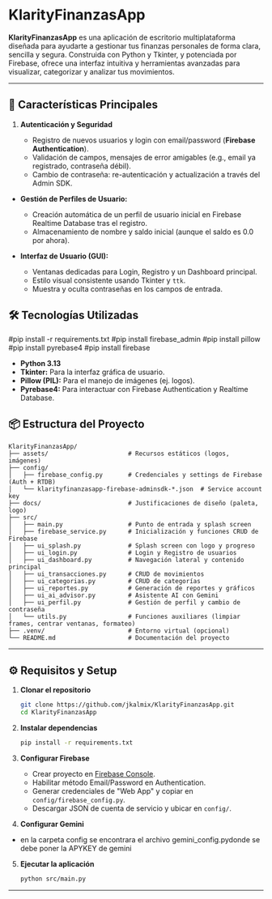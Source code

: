 # KlarityFinanzasApp

**KlarityFinanzasApp** es una aplicación de escritorio multiplataforma diseñada para ayudarte a gestionar tus finanzas personales de forma clara, sencilla y segura. Construida con Python y Tkinter, y potenciada por Firebase, ofrece una interfaz intuitiva y herramientas avanzadas para visualizar, categorizar y analizar tus movimientos.

---

## 🚀 Características Principales

1. **Autenticación y Seguridad**

   * Registro de nuevos usuarios y login con email/password (**Firebase Authentication**).
   * Validación de campos, mensajes de error amigables (e.g., email ya registrado, contraseña débil).
   * Cambio de contraseña: re-autenticación y actualización a través del Admin SDK.

* **Gestión de Perfiles de Usuario:**
    * Creación automática de un perfil de usuario inicial en Firebase Realtime Database tras el registro.
    * Almacenamiento de nombre y saldo inicial (aunque el saldo es 0.0 por ahora).

* **Interfaz de Usuario (GUI):**
    * Ventanas dedicadas para Login, Registro y un Dashboard principal.
    * Estilo visual consistente usando Tkinter y `ttk`.
    * Muestra y oculta contraseñas en los campos de entrada.

## 🛠️ Tecnologías Utilizadas
#pip install -r requirements.txt
#pip install firebase_admin
#pip install pillow
#pip install pyrebase4
#pip install firebase
* **Python 3.13**
* **Tkinter:** Para la interfaz gráfica de usuario.
* **Pillow (PIL):** Para el manejo de imágenes (ej. logos).
* **Pyrebase4:** Para interactuar con Firebase Authentication y Realtime Database.

## 📦 Estructura del Proyecto

```
KlarityFinanzasApp/
├── assets/                      # Recursos estáticos (logos, imágenes)
├── config/
│   ├── firebase_config.py       # Credenciales y settings de Firebase (Auth + RTDB)
│   └── klarityfinanzasapp-firebase-adminsdk-*.json  # Service account key
├── docs/                        # Justificaciones de diseño (paleta, logo)
├── src/
│   ├── main.py                  # Punto de entrada y splash screen
│   ├── firebase_service.py      # Inicialización y funciones CRUD de Firebase
│   ├── ui_splash.py             # Splash screen con logo y progreso
│   ├── ui_login.py              # Login y Registro de usuarios
│   ├── ui_dashboard.py          # Navegación lateral y contenido principal
│   ├── ui_transacciones.py      # CRUD de movimientos
│   ├── ui_categorias.py         # CRUD de categorías
│   ├── ui_reportes.py           # Generación de reportes y gráficos
│   ├── ui_ai_advisor.py         # Asistente AI con Gemini
│   ├── ui_perfil.py             # Gestión de perfil y cambio de contraseña
│   └── utils.py                 # Funciones auxiliares (limpiar frames, centrar ventanas, formateo)
├── .venv/                       # Entorno virtual (opcional)
└── README.md                    # Documentación del proyecto
```

---

## ⚙️ Requisitos y Setup

1. **Clonar el repositorio**

   ```bash
   git clone https://github.com/jkalmix/KlarityFinanzasApp.git
   cd KlarityFinanzasApp
   ```


2. **Instalar dependencias**

   ```bash
   pip install -r requirements.txt
   ```

3. **Configurar Firebase**

   * Crear proyecto en [Firebase Console](https://console.firebase.google.com/).
   * Habilitar método Email/Password en Authentication.
   * Generar credenciales de "Web App" y copiar en `config/firebase_config.py`.
   * Descargar JSON de cuenta de servicio y ubicar en `config/`.
4. **Configurar Gemini**
   
  * en la carpeta config se encontrara el archivo gemini_config.pydonde se debe poner la APYKEY de gemini
    
5. **Ejecutar la aplicación**

   ```bash
   python src/main.py
   ```

---
